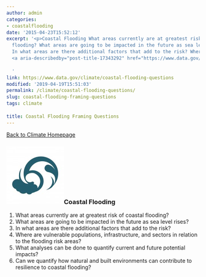 ```yaml
---
author: admin
categories:
- coastalflooding
date: '2015-04-23T15:52:12'
excerpt: '<p>Coastal Flooding What areas currently are at greatest risk of coastal
  flooding? What areas are going to be impacted in the future as sea level rises?
  In what areas are there additional factors that add to the risk? Where are &hellip;
  <a aria-describedby="post-title-17343292" href="https://www.data.gov/climate/coastal-flooding-questions">Continued</a></p>

  '
link: https://www.data.gov/climate/coastal-flooding-questions
modified: '2019-04-19T15:51:03'
permalink: /climate/coastal-flooding-questions/
slug: coastal-flooding-framing-questions
tags: climate

title: Coastal Flooding Framing Questions
---
```


[Back to Climate Homepage](/climate/)

### ![img/toolkit_coastal](/img/toolkit_coastal-150x150.jpg)Coastal Flooding


1. What areas currently are at greatest risk of coastal flooding?
2. What areas are going to be impacted in the future as sea level rises?
3. In what areas are there additional factors that add to the risk?
4. Where are vulnerable populations, infrastructure, and sectors in relation to the flooding risk areas?
5. What analyses can be done to quantify current and future potential impacts?
6. Can we quantify how natural and built environments can contribute to resilience to coastal flooding?


